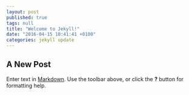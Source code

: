 ```yaml
---
layout: post
published: true
tags: null
title: "Welcome to Jekyll!"
date: "2016-04-15 10:41:41 +0100"
categories: jekyll update
---
```

## A New Post

Enter text in [Markdown](http://daringfireball.net/projects/markdown/). Use the toolbar above, or click the **?** button for formatting help.

